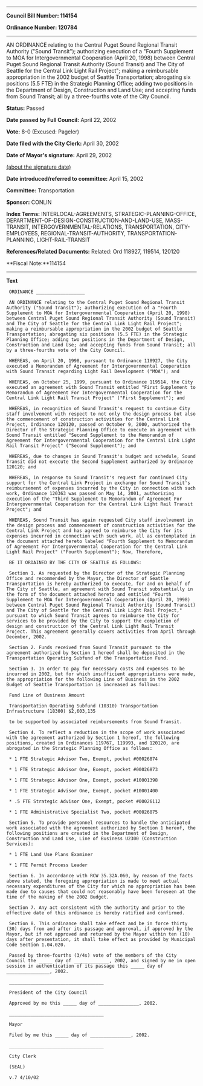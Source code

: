 

********

**Council Bill Number: 114154**
   
**Ordinance Number: 120784**
********

 AN ORDINANCE relating to the Central Puget Sound Regional Transit Authority ("Sound Transit"); authorizing execution of a "Fourth Supplement to MOA for Intergovernmental Cooperation (April 20, 1998) between Central Puget Sound Regional Transit Authority (Sound Transit) and The City of Seattle for the Central Link Light Rail Project"; making a reimbursable appropriation in the 2002 budget of Seattle Transportation; abrogating six positions (5.5 FTE) in the Strategic Planning Office; adding two positions in the Department of Design, Construction and Land Use; and accepting funds from Sound Transit; all by a three-fourths vote of the City Council.

**Status:** Passed
   
**Date passed by Full Council:** April 22, 2002
   
**Vote:** 8-0 (Excused: Pageler)
   
**Date filed with the City Clerk:** April 30, 2002
   
**Date of Mayor's signature:** April 29, 2002
   
[(about the signature date)](/~public/approvaldate.htm)
   
   
   
**Date introduced/referred to committee:** April 15, 2002
   
**Committee:** Transportation
   
**Sponsor:** CONLIN
   
   
**Index Terms:** INTERLOCAL-AGREEMENTS, STRATEGIC-PLANNING-OFFICE, DEPARTMENT-OF-DESIGN-CONSTRUCTION-AND-LAND-USE, MASS-TRANSIT, INTERGOVERNMENTAL-RELATIONS, TRANSPORTATION, CITY-EMPLOYEES, REGIONAL-TRANSIT-AUTHORITY, TRANSPORTATION-PLANNING, LIGHT-RAIL-TRANSIT

**References/Related Documents:** Related: Ord 118927, 119514, 120120

**Fiscal Note:**114154

********

**Text**
   
```
 ORDINANCE __________________

 AN ORDINANCE relating to the Central Puget Sound Regional Transit Authority ("Sound Transit"); authorizing execution of a "Fourth Supplement to MOA for Intergovernmental Cooperation (April 20, 1998) between Central Puget Sound Regional Transit Authority (Sound Transit) and The City of Seattle for the Central Link Light Rail Project"; making a reimbursable appropriation in the 2002 budget of Seattle Transportation; abrogating six positions (5.5 FTE) in the Strategic Planning Office; adding two positions in the Department of Design, Construction and Land Use; and accepting funds from Sound Transit; all by a three-fourths vote of the City Council.

 WHEREAS, on April 20, 1998, pursuant to Ordinance 118927, the City executed a Memorandum of Agreement for Intergovernmental Cooperation with Sound Transit regarding Light Rail Development ("MOA"); and

 WHEREAS, on October 25, 1999, pursuant to Ordinance 119514, the City executed an agreement with Sound Transit entitled "First Supplement to Memorandum of Agreement For Intergovernmental Cooperation for the Central Link Light Rail Transit Project" ("First Supplement"); and

 WHEREAS, in recognition of Sound Transit's request to continue City staff involvement with respect to not only the design process but also the commencement of construction activities for the Central Link Project, Ordinance 120120, passed on October 9, 2000, authorized the Director of the Strategic Planning Office to execute an agreement with Sound Transit entitled "Second Supplement to the Memorandum of Agreement for Intergovernmental Cooperation for the Central Link Light Rail Transit Project" ("Second Supplement"); and

 WHEREAS, due to changes in Sound Transit's budget and schedule, Sound Transit did not execute the Second Supplement authorized by Ordinance 120120; and

 WHEREAS, in response to Sound Transit's request for continued City support for the Central Link Project in exchange for Sound Transit's reimbursement of expenses incurred by the City in connection with such work, Ordinance 120363 was passed on May 14, 2001, authorizing execution of the "Third Supplement to Memorandum of Agreement For Intergovernmental Cooperation for the Central Link Light Rail Transit Project"; and

 WHEREAS, Sound Transit has again requested City staff involvement in the design process and commencement of construction activities for the Central Link Project and has agreed to reimburse the City for its expenses incurred in connection with such work, all as contemplated in the document attached hereto labeled "Fourth Supplement to Memorandum of Agreement For Intergovernmental Cooperation for the Central Link Light Rail Project" ("Fourth Supplement"); Now, Therefore,

 BE IT ORDAINED BY THE CITY OF SEATTLE AS FOLLOWS:

 Section 1. As requested by the Director of the Strategic Planning Office and recommended by the Mayor, the Director of Seattle Transportation is hereby authorized to execute, for and on behalf of The City of Seattle, an agreement with Sound Transit substantially in the form of the document attached hereto and entitled "Fourth Supplement to MOA for Intergovernmental Cooperation (April 20, 1998) between Central Puget Sound Regional Transit Authority (Sound Transit) and The City of Seattle for the Central Link Light Rail Project," pursuant to which Sound Transit agrees to reimburse the City for services to be provided by the City to support the completion of design and construction of the Central Link Light Rail Transit Project. This agreement generally covers activities from April through December, 2002.

 Section 2. Funds received from Sound Transit pursuant to the agreement authorized by Section 1 hereof shall be deposited in the Transportation Operating Subfund of the Transportation Fund.

 Section 3. In order to pay for necessary costs and expenses to be incurred in 2002, but for which insufficient appropriations were made, the appropriation for the following Line of Business in the 2002 Budget of Seattle Transportation is increased as follows:

 Fund Line of Business Amount

 Transportation Operating Subfund (10310) Transportation Infrastructure (18300) $2,603,135

 to be supported by associated reimbursements from Sound Transit.

 Section 4. To reflect a reduction in the scope of work associated with the agreement authorized by Section 1 hereof, the following positions, created in Ordinances 119767, 119993, and 120120, are abrogated in the Strategic Planning Office as follows:

 * 1 FTE Strategic Advisor Two, Exempt, pocket #00026874

 * 1 FTE Strategic Advisor One, Exempt, pocket #00026873

 * 1 FTE Strategic Advisor One, Exempt, pocket #10001398

 * 1 FTE Strategic Advisor One, Exempt, pocket #10001400

 * .5 FTE Strategic Advisor One, Exempt, pocket #00026112

 * 1 FTE Administrative Specialist Two, pocket #00026875

 Section 5. To provide personnel resources to handle the anticipated work associated with the agreement authorized by Section 1 hereof, the following positions are created in the Department of Design, Construction and Land Use, Line of Business U2300 (Construction Services):

 * 1 FTE Land Use Plans Examiner

 * 1 FTE Permit Process Leader

 Section 6. In accordance with RCW 35.32A.060, by reason of the facts above stated, the foregoing appropriation is made to meet actual necessary expenditures of the City for which no appropriation has been made due to causes that could not reasonably have been foreseen at the time of the making of the 2002 Budget.

 Section 7. Any act consistent with the authority and prior to the effective date of this ordinance is hereby ratified and confirmed.

 Section 8. This ordinance shall take effect and be in force thirty (30) days from and after its passage and approval, if approved by the Mayor, but if not approved and returned by the Mayor within ten (10) days after presentation, it shall take effect as provided by Municipal Code Section 1.04.020.

 Passed by three-fourths (3/4s) vote of the members of the City Council the _____ day of _____________, 2002, and signed by me in open session in authentication of its passage this _____ day of ________________, 2002.

 ___________________________________

 President of the City Council

 Approved by me this _____ day of _______________, 2002.

 ___________________________________

 Mayor

 Filed by me this _____ day of _______________, 2002.

 ___________________________________

 City Clerk

 (SEAL)

 v.7 4/10/02

```
